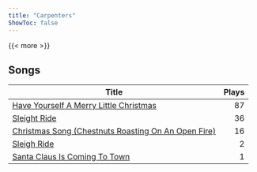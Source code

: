 ```yaml
---
title: "Carpenters"
ShowToc: false
---
```


{{< more >}}

## Songs
Title | Plays 
----- | -----: 
[Have Yourself A Merry Little Christmas](/songs/have-yourself-a-merry-little-christmas) | 87
[Sleight Ride](/songs/sleight-ride) | 36
[Christmas Song (Chestnuts Roasting On An Open Fire)](/songs/christmas-song-chestnuts-roasting-on-an-open-fire) | 16
[Sleigh Ride](/songs/sleigh-ride) | 2
[Santa Claus Is Coming To Town](/songs/santa-claus-is-coming-to-town) | 1

